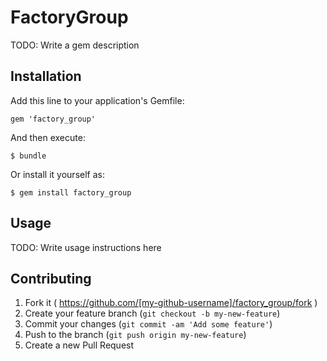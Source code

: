 # FactoryGroup

TODO: Write a gem description

## Installation

Add this line to your application's Gemfile:

    gem 'factory_group'

And then execute:

    $ bundle

Or install it yourself as:

    $ gem install factory_group

## Usage

TODO: Write usage instructions here

## Contributing

1. Fork it ( https://github.com/[my-github-username]/factory_group/fork )
2. Create your feature branch (`git checkout -b my-new-feature`)
3. Commit your changes (`git commit -am 'Add some feature'`)
4. Push to the branch (`git push origin my-new-feature`)
5. Create a new Pull Request
